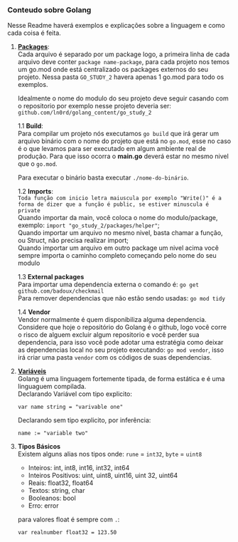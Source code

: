 ### Conteudo sobre Golang

Nesse Readme haverá exemplos e explicações sobre a linguagem e como cada coisa é feita.

1. **[Packages](https://github.com/ln0rd/golang_content/tree/main/golang_study/packages)**: <br>
   Cada arquivo é separado por um package logo, a primeira linha de cada arquivo deve conter `package name-package`, para cada projeto nos temos um go.mod onde está centralizado os packages externos do seu projeto. Nessa pasta `GO_STUDY_2` havera apenas 1 go.mod para todo os exemplos. <br>

   Idealmente o nome do modulo do seu projeto deve seguir casando com o repositorio por exemplo nesse projeto deveria ser: `github.com/ln0rd/golang_content/go_study_2` <br>

   1.1 **Build**: <br>
   Para compilar um projeto nós executamos `go build` que irá gerar um arquivo binário com o nome do projeto que está no `go.mod`, esse no caso é o que levamos para ser executado em algum ambiente real de produção. Para que isso ocorra o **main.go** deverá estar no mesmo nivel que o `go.mod`. <br>

   Para executar o binário basta executar `./nome-do-binário`. <br>

   1.2 **Imports**: <br>
   `Toda função com inicio letra maiuscula por exemplo "Write()" é a forma de dizer que a função é public, se estiver minuscula é private` <br>
   Quando importar da main, você coloca o nome do modulo/package, exemplo: `import "go_study_2/packages/helper"`; <br>
   Quando importar um arquivo no mesmo nivel, basta chamar a função, ou Struct, não precisa realizar import; <br>
   Quando importar um arquivo em outro package um nivel acima você sempre importa o caminho completo começando pelo nome do seu modulo <br>

   1.3 **External packages** <br>
   Para importar uma dependencia externa o comando é: `go get github.com/badoux/checkmail` <br>
   Para remover dependencias que não estão sendo usadas: `go mod tidy` <br>

   1.4 **Vendor** <br>
   Vendor normalmente é quem disponibiliza alguma dependencia. Considere que hoje o repositório do Golang é o github, logo você corre o risco de alguem excluir algum repositorio e você perder sua dependencia, para isso você pode adotar uma estratégia como deixar as dependencias local no seu projeto executando: `go mod vendor`, isso irá criar uma pasta `vendor` com os códigos de suas dependencias. <br>

2. **[Variáveis](https://github.com/ln0rd/golang_content/tree/main/golang_study/variables)** <br>
   Golang é uma linguagem fortemente tipada, de forma estática e é uma linguaguem compilada. <br>
   Declarando Variável com tipo explicito:

   ```
   var name string = "varivable one"
   ```

   Declarando sem tipo explicito, por inferência:

   ```
   name := "variable two"
   ```

3. **Tipos Básicos** <br>
   Existem alguns alias nos tipos onde: `rune` = `int32`, `byte` = `uint8` <br>

   - Inteiros: int, int8, int16, int32, int64
   - Inteiros Positivos: uint, uint8, uint16, uint 32, uint64
   - Reais: float32, float64
   - Textos: string, char
   - Booleanos: bool
   - Erro: error

   para valores float é sempre com `.`:

   ```
   var realnumber float32 = 123.50
   ```
